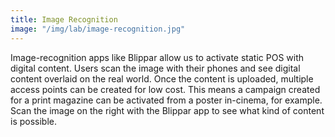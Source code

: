 ```yaml
---
title: Image Recognition
image: "/img/lab/image-recognition.jpg"
---
```


Image-recognition apps like Blippar allow us to activate static POS with digital content. Users scan the image with their phones and see digital content overlaid on the real world. Once the content is uploaded, multiple access points can be created for low cost. This means a campaign created for a print magazine can be activated from a poster in-cinema, for example. Scan the image on the right with the Blippar app to see what kind of content is possible.
